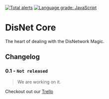 [![Total alerts](https://img.shields.io/lgtm/alerts/g/DisNetwork/core.svg?logo=lgtm&logoWidth=18)](https://lgtm.com/projects/g/DisNetwork/core/alerts/)
[![Language grade: JavaScript](https://img.shields.io/lgtm/grade/javascript/g/DisNetwork/core.svg?logo=lgtm&logoWidth=18)](https://lgtm.com/projects/g/DisNetwork/core/context:javascript)
# DisNet Core
The heart of dealing with the DisNetwork Magic.

## Changelog

### **0.1 - `Not released`**
> We are working on it.

Checkout out our [Trello](https://trello.com/b/TWN05AAJ/disnetwork)